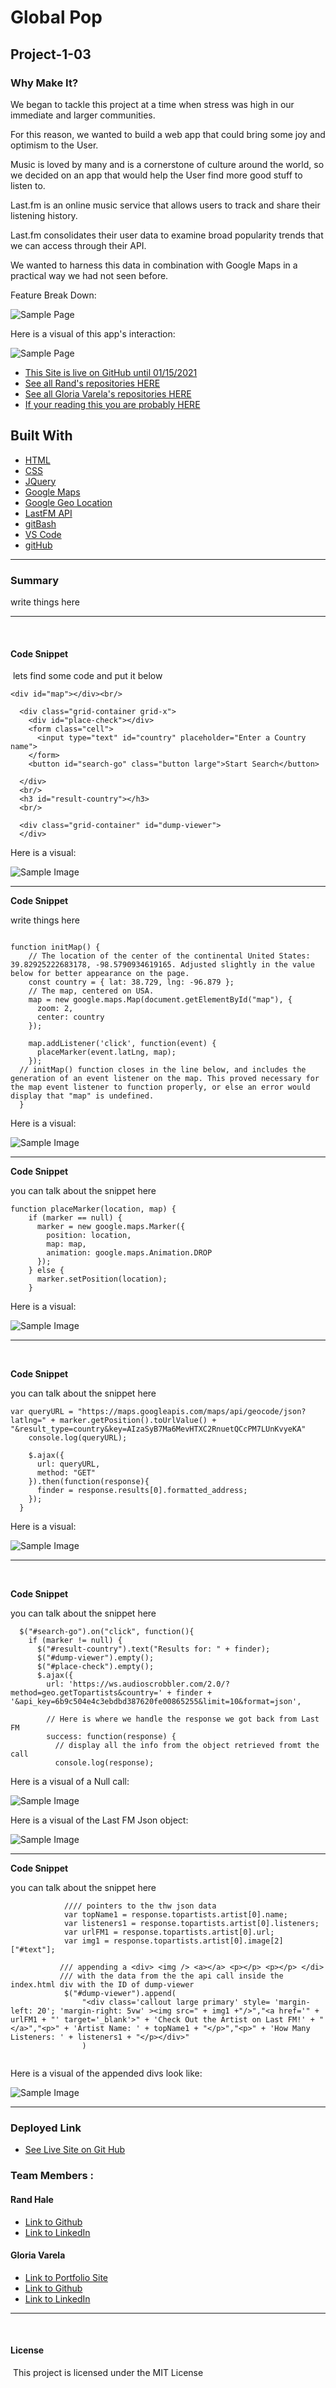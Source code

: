 # Global Pop

## Project-1-03

### Why Make It?

We began to tackle this project at a time when stress was high in our immediate and larger communities.

For this reason, we wanted to build a web app that could bring some joy and optimism to the User.

Music is loved by many and is a cornerstone of culture around the world, so we decided on an app that would help the User find more good stuff to listen to.

Last.fm is an online music service that allows users to track and share their listening history.

Last.fm consolidates their user data to examine broad popularity trends that we can access through their API.

We wanted to harness this data in combination with Google Maps in a practical way we had not seen before.

Feature Break Down:

![Sample Page](https://github.com/prophetrand/project-1-03/blob/main/images/featureReason.png?raw=true)

Here is a visual of this app's interaction:

![Sample Page](https://github.com/prophetrand/project-1-03/blob/main/images/Global_Pop.gif?raw=true)

* [This Site is live on GitHub until 01/15/2021](https://prophetrand.github.io/project-1-03/)
* [See all Rand's repositories HERE](https://github.com/gcvarela21/)
* [See all Gloria Varela's repositories HERE](https://github.com/prophetrand/)
* [If your reading this you are probably HERE](https://github.com/prophetrand/project-1-03/)
​

## **Built With**

* [HTML](https"//w3schools.com)
* [CSS](https"//w3schools.com)
* [JQuery](https://getbootstrap.com/)
* [Google Maps](https://developers.google.com/maps/documentation)
* [Google Geo Location](https://developers.google.com/maps/documentation/geolocation/overview)
* [LastFM API](https://www.last.fm/api)
* [gitBash](https://git-scm.com/downloads)
* [VS Code](https://atom.io/)
* [gitHub](https"//gitHub.com)

_______________________________________________________________________

### **Summary**

write things here

_______________________________________________________________________
​

#### **Code Snippet**

​
lets find some code and put it below

```
<div id="map"></div><br/>

  <div class="grid-container grid-x"> 
    <div id="place-check"></div>
    <form class="cell">
      <input type="text" id="country" placeholder="Enter a Country name">
    </form>
    <button id="search-go" class="button large">Start Search</button>
    
  </div>
  <br/>
  <h3 id="result-country"></h3>
  <br/>
  
  <div class="grid-container" id="dump-viewer">
  </div>
```
Here is a visual:

![Sample Image](https://github.com/prophetrand/project-1-03/blob/main/images/global_pop_home.png?raw=true)

_______________________________________________________________________

​**Code Snippet**

write things here
​

```

function initMap() {
    // The location of the center of the continental United States: 39.82925222683178, -98.5790934619165. Adjusted slightly in the value below for better appearance on the page.
    const country = { lat: 38.729, lng: -96.879 };
    // The map, centered on USA.
    map = new google.maps.Map(document.getElementById("map"), {
      zoom: 2,
      center: country
    });

    map.addListener('click', function(event) {
      placeMarker(event.latLng, map);
    });
  // initMap() function closes in the line below, and includes the generation of an event listener on the map. This proved necessary for the map event listener to function properly, or else an error would display that "map" is undefined. 
  }

```

Here is a visual:

![Sample Image](https://github.com/prophetrand/project-1-03/blob/main/images/map_init.png?raw=true)

_______________________________________________________________________


​**Code Snippet**

you can talk about the snippet here

```
function placeMarker(location, map) {
    if (marker == null) {
      marker = new google.maps.Marker({
        position: location,
        map: map,
        animation: google.maps.Animation.DROP
      });
    } else {
      marker.setPosition(location);
    }

```

Here is a visual:

![Sample Image](https://github.com/prophetrand/project-1-03/blob/main/images/map_pin.png?raw=true)

_______________________________________________________________________
​

​**Code Snippet**

you can talk about the snippet here

```
var queryURL = "https://maps.googleapis.com/maps/api/geocode/json?latlng=" + marker.getPosition().toUrlValue() + "&result_type=country&key=AIzaSyB7Ma6MevHTXC2RnuetQCcPM7LUnKvyeKA"
    console.log(queryURL);
    
    $.ajax({
      url: queryURL,
      method: "GET"
    }).then(function(response){
      finder = response.results[0].formatted_address;
    });
  }

```

Here is a visual:

![Sample Image](https://github.com/prophetrand/project-1-03/blob/main/images/Geocoding_Response_Example.png?raw=true)

_______________________________________________________________________
​

​**Code Snippet**

you can talk about the snippet here

```
  $("#search-go").on("click", function(){
    if (marker != null) {
      $("#result-country").text("Results for: " + finder);
      $("#dump-viewer").empty();
      $("#place-check").empty();
      $.ajax({
        url: 'https://ws.audioscrobbler.com/2.0/?method=geo.getTopartists&country=' + finder + '&api_key=6b9c504e4c3ebdbd387620fe00865255&limit=10&format=json',
  
        // Here is where we handle the response we got back from Last FM
        success: function(response) {
          // display all the info from the object retrieved fromt the call
          console.log(response);

```

Here is a visual of a Null call:

![Sample Image](https://github.com/prophetrand/project-1-03/blob/main/images/search_null.png?raw=true)

Here is a visual of the Last FM Json object:

![Sample Image](https://github.com/prophetrand/project-1-03/blob/main/images/console_log_response.png?raw=true)

_______________________________________________________________________
**Code Snippet**

you can talk about the snippet here

```
            //// pointers to the thw json data
            var topName1 = response.topartists.artist[0].name;
            var listeners1 = response.topartists.artist[0].listeners;
            var urlFM1 = response.topartists.artist[0].url;
            var img1 = response.topartists.artist[0].image[2]["#text"];

           /// appending a <div> <img /> <a></a> <p></p> <p></p> </di>
           /// with the data from the the api call inside the index.html div with the ID of dump-viewer
            $("#dump-viewer").append(
                "<div class='callout large primary' style= 'margin-left: 20'; 'margin-right: 5vw' ><img src=" + img1 +"/>","<a href='" + urlFM1 + "' target='_blank'>" + 'Check Out the Artist on Last FM!' + "</a>","<p>" + 'Artist Name: ' + topName1 + "</p>","<p>" + 'How Many Listeners: ' + listeners1 + "</p></div>"
                )
       
```

Here is a visual of the appended divs look like:

![Sample Image](https://github.com/prophetrand/project-1-03/blob/main/images/brazil_search.png?raw=true)

_______________________________________________________________________

### **Deployed Link**

* [See Live Site on Git Hub](https://gcvarela21.github.io/password_generator/)
​
​

### **Team Members :**

#### **Rand Hale**

* [Link to Github](https://github.com/prophetrand)
* [Link to LinkedIn](https://www.linkedin.com/in/rand-hale-83ba389b/)

#### **Gloria Varela**

* [Link to Portfolio Site](https://www.glo.digital)
* [Link to Github](https://github.com/gcvarela21)
* [Link to LinkedIn](https://www.linkedin.com/in/glovarela)

_______________________________________________________________________
​

#### **License**

​
This project is licensed under the MIT License